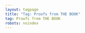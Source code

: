 ```yaml
---
layout: tagpage
title: "Tag: Proofs from THE BOOK"
tag: Proofs from THE BOOK
robots: noindex
---
```

